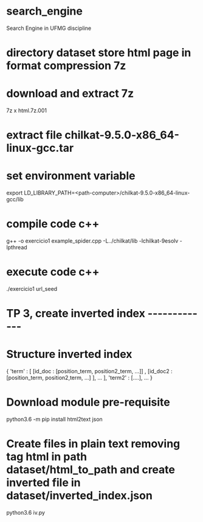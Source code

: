 # search_engine
Search Engine in UFMG discipline 

# directory dataset store html page in format compression 7z
# download and extract 7z
7z x html.7z.001

# extract file chilkat-9.5.0-x86_64-linux-gcc.tar 
# set environment variable
export LD_LIBRARY_PATH=\<path-computer\>/chilkat-9.5.0-x86_64-linux-gcc/lib

# compile code c++
g++ -o exercicio1 example_spider.cpp -L../chilkat/lib -lchilkat-9esolv -lpthread

# execute code c++
./exercicio1 url_seed

# TP 3, create inverted index -------------

# Structure inverted index
{ 'term' : [ [id_doc : [position_term, position2_term, ...]] , [id_doc2 : [position_term, position2,term, ...] ], ...  ], 
   'term2' : [....],
    ...
}

# Download module pre-requisite
python3.6 -m pip install html2text json

# Create files in plain text removing tag html in path dataset/html_to_path and create inverted file in dataset/inverted_index.json
python3.6 iv.py
